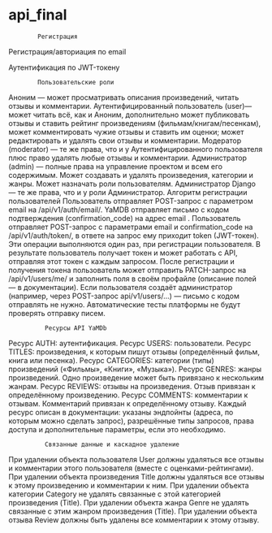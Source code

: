 # api_final
            Регистрация
            
Регистрация/авториация по email

Аутентификация по JWT-токену


            Пользовательские роли
            
Аноним — может просматривать описания произведений, читать отзывы и комментарии.
Аутентифицированный пользователь (user)— может читать всё, как и Аноним, дополнительно может публиковать отзывы и ставить рейтинг произведениям (фильмам/книгам/песенкам), может комментировать чужие отзывы и ставить им оценки; может редактировать и удалять свои отзывы и комментарии.
Модератор (moderator) — те же права, что и у Аутентифицированного пользователя плюс право удалять любые отзывы и комментарии.
Администратор (admin) — полные права на управление проектом и всем его содержимым. Может создавать и удалять произведения, категории и жанры. Может назначать роли пользователям.
Администратор Django — те же права, что и у роли Администратор.
Алгоритм регистрации пользователей
Пользователь отправляет POST-запрос с параметром email на /api/v1/auth/email/.
YaMDB отправляет письмо с кодом подтверждения (confirmation_code) на адрес email .
Пользователь отправляет POST-запрос с параметрами email и confirmation_code на /api/v1/auth/token/, в ответе на запрос ему приходит token (JWT-токен).
Эти операции выполняются один раз, при регистрации пользователя. В результате пользователь получает токен и может работать с API, отправляя этот токен с каждым запросом.
После регистрации и получения токена пользователь может отправить PATCH-запрос на /api/v1/users/me/ и заполнить поля в своём профайле (описание полей — в документации).
Если пользователя создаёт администратор (например, через POST-запрос api/v1/users/...) — письмо с кодом отправлять не нужно.
Автоматические тесты платформы не будут проверять отправку писем.


              Ресурсы API YaMDb
              
Ресурс AUTH: аутентификация.
Ресурс USERS: пользователи.
Ресурс TITLES: произведения, к которым пишут отзывы (определённый фильм, книга или песенка).
Ресурс CATEGORIES: категории (типы) произведений («Фильмы», «Книги», «Музыка»).
Ресурс GENRES: жанры произведений. Одно произведение может быть привязано к нескольким жанрам.
Ресурс REVIEWS: отзывы на произведения. Отзыв привязан к определённому произведению.
Ресурс COMMENTS: комментарии к отзывам. Комментарий привязан к определённому отзыву.
Каждый ресурс описан в документации: указаны эндпойнты (адреса, по которым можно сделать запрос), разрешённые типы запросов, права доступа и дополнительные параметры, если это необходимо.


              Связанные данные и каскадное удаление
              
При удалении объекта пользователя User должны удаляться все отзывы и комментарии этого пользователя (вместе с оценками-рейтингами).
При удалении объекта произведения Title должны удаляться все отзывы к этому произведению и комментарии к ним.
При удалении объекта категории Category не удалять связанные с этой категорией произведения (Title).
При удалении объекта жанра Genre не удалять связанные с этим жанром произведения (Title).
При удалении объекта отзыва Review должны быть удалены все комментарии к этому отзыву.
